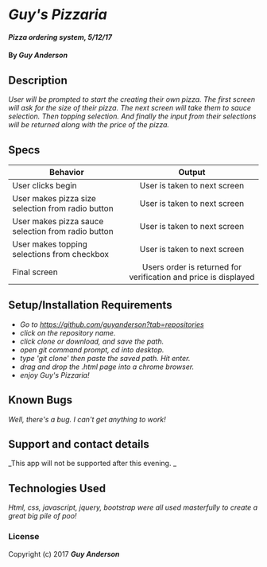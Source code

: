 # _Guy's Pizzaria_

#### _Pizza ordering system, 5/12/17_

#### By _**Guy Anderson**_

## Description

_User will be prompted to start the creating their own pizza. The first screen will ask for the size of their pizza. The next screen will take them to sauce selection. Then topping selection. And finally the input from their selections will be returned along with the price of the pizza._


## Specs
| Behavior      | Output           |
| ------------- |:-------------:|
| User clicks begin     | User is taken to next screen |
| User makes pizza size selection from radio button     | User is taken to next screen     |  
| User makes pizza sauce selection from radio button| User is taken to next screen      |
| User makes topping selections from checkbox     | User is taken to next screen |
| Final screen   | Users order is returned for verification and price is displayed |    


## Setup/Installation Requirements

* _Go to https://github.com/guyanderson?tab=repositories_
* _click on the repository name._
* _click clone or download, and save the path._
* _open git command prompt, cd into desktop._
* _type 'git clone' then paste the saved path. Hit enter._
* _drag and drop the .html page into a chrome browser._
* _enjoy Guy's Pizzaria!_




## Known Bugs

_Well, there's a bug. I can't get anything to work!_

## Support and contact details

_This app will not be supported after this evening. _

## Technologies Used

_Html, css, javascript, jquery, bootstrap were all used masterfully to create a great big pile of poo!_

### License

Copyright (c) 2017 **_Guy Anderson_**
